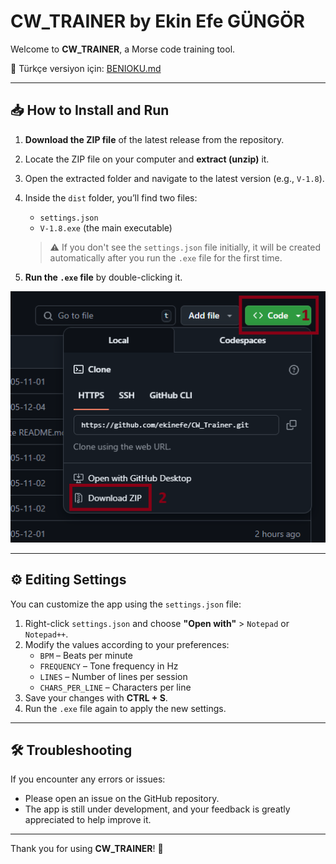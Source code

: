 # CW_TRAINER by Ekin Efe GÜNGÖR

Welcome to **CW_TRAINER**, a Morse code training tool.

📄 Türkçe versiyon için: [BENIOKU.md](BENIOKU.md)

---

## 📥 How to Install and Run

1. **Download the ZIP file** of the latest release from the repository.
2. Locate the ZIP file on your computer and **extract (unzip)** it.
3. Open the extracted folder and navigate to the latest version (e.g., `V-1.8`).
4. Inside the `dist` folder, you’ll find two files:
   - `settings.json`
   - `V-1.8.exe` (the main executable)

   > ⚠️ If you don't see the `settings.json` file initially, it will be created automatically after you run the `.exe` file for the first time.

5. **Run the `.exe` file** by double-clicking it.

![Morse Trainer Screenshot](Navigation_Pictures/1.png)

---

## ⚙️ Editing Settings

You can customize the app using the `settings.json` file:

1. Right-click `settings.json` and choose **"Open with"** > `Notepad` or `Notepad++`.
2. Modify the values according to your preferences:
   - `BPM` – Beats per minute
   - `FREQUENCY` – Tone frequency in Hz
   - `LINES` – Number of lines per session
   - `CHARS_PER_LINE` – Characters per line
3. Save your changes with **CTRL + S**.
4. Run the `.exe` file again to apply the new settings.

---

## 🛠 Troubleshooting

If you encounter any errors or issues:

- Please open an issue on the GitHub repository.
- The app is still under development, and your feedback is greatly appreciated to help improve it.

---

Thank you for using **CW_TRAINER**! 🚀
